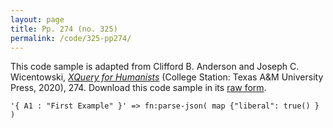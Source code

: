 ```yaml
---
layout: page
title: Pp. 274 (no. 325)
permalink: /code/325-pp274/
---
```


This code sample is adapted from Clifford B. Anderson and Joseph C. Wicentowski, 
[_XQuery for Humanists_](/) (College Station: Texas A&M University Press, 2020), 274. 
Download this code sample in its [raw form](/code/325-pp274/325-pp274.xq).

```xquery
'{ A1 : "First Example" }' => fn:parse-json( map {"liberal": true() } )
```  
